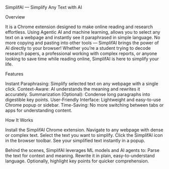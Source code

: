 SimplifAI — Simplify Any Text with AI

Overview

It is a Chrome extension designed to make online reading and research effortless. Using Agentic AI and machine learning, allows you to select any text on a webpage and instantly see it paraphrased in simple language. No more copying and pasting into other tools — SimplifAI brings the power of AI directly to your browser!
Whether you’re a student trying to decode research papers, a professional working with complex reports, or anyone looking to save time while reading online, SimplifAI is here to simplify your life.

Features

Instant Paraphrasing: Simplify selected text on any webpage with a single click.
Context-Aware: AI understands the meaning and rewrites it accurately.
Summarization (Optional): Condense long paragraphs into digestible key points.
User-Friendly Interface: Lightweight and easy-to-use Chrome popup or sidebar.
Time-Saving: No more switching between tabs or apps for understanding content.

How It Works

Install the SimplifAI Chrome extension.
Navigate to any webpage with dense or complex text.
Select the text you want to simplify.
Click the SimplifAI icon in the browser toolbar.
See your simplified text instantly in a popup.

Behind the scenes, SimplifAI leverages ML models and AI agents to:
Parse the text for context and meaning.
Rewrite it in plain, easy-to-understand language.
Optionally, highlight key points for quicker comprehension.
